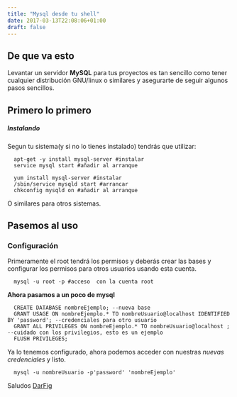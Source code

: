```yaml
---
title: "Mysql desde tu shell"
date: 2017-03-13T22:08:06+01:00
draft: false
---
```


## De que va esto
Levantar un servidor **MySQL** para tus proyectos es tan sencillo como tener cualquier distribución GNU/linux o similares y asegurarte de seguir algunos pasos sencillos.

<!--more-->

## Primero lo primero
##### **Instalando**
Segun tu sistema(y si no lo tienes instalado) tendrás que utilizar:

```shell
  apt-get -y install mysql-server #instalar
  service mysql start #añadir al arranque
```

```shell
  yum install mysql-server #instalar
  /sbin/service mysqld start #arrancar
  chkconfig mysqld on #añadir al arranque
```

O similares para otros sistemas.

## Pasemos al uso
### Configuración

Primeramente el root tendrá los permisos y deberás crear las bases y configurar los permisos para otros usuarios usando esta cuenta.

```shell
  mysql -u root -p #acceso  con la cuenta root
```

**Ahora pasamos a un poco de mysql**

```mysql
  CREATE DATABASE nombreEjemplo; --nueva base
  GRANT USAGE ON nombreEjemplo.* TO nombreUsuario@localhost IDENTIFIED BY 'password'; --credenciales para otro usuario
  GRANT ALL PRIVILEGES ON nombreEjemplo.* TO nombreUsuario@localhost ; --cuidado con los privilegios, esto es un ejemplo
  FLUSH PRIVILEGES;
```

Ya lo tenemos configurado, ahora podemos acceder con nuestras *nuevas credenciales* y listo.

```shell
  mysql -u nombreUsuario -p'password' 'nombreEjemplo'
```

Saludos
[DarFig](https://github.com/DarFig)

